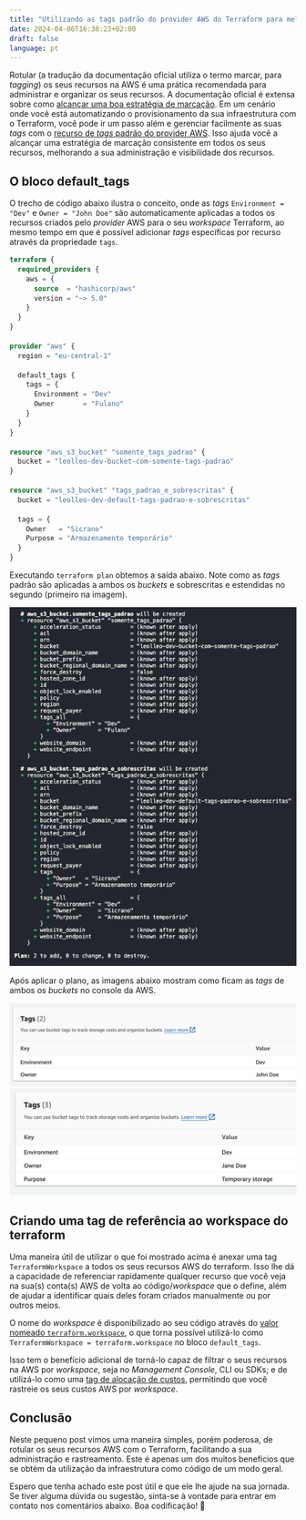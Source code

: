 ```yaml
---
title: "Utilizando as tags padrão do provider AWS do Terraform para melhorar a administração dos seus recursos"
date: 2024-04-06T16:38:23+02:00
draft: false
language: pt
---
```


Rotular (a tradução da documentação oficial utiliza o termo marcar, para _tagging_) os seus recursos na AWS é uma prática recomendada para administrar e organizar os seus recursos. A documentação oficial é extensa sobre como [alcançar uma boa estratégia de marcação](https://docs.aws.amazon.com/pt_br/whitepapers/latest/tagging-best-practices/tagging-best-practices.html). Em um cenário onde você está automatizando o provisionamento da sua infraestrutura com o Terraform, você pode ir um passo além e gerenciar facilmente as suas _tags_ com o [recurso de _tags_ padrão do provider AWS](https://www.hashicorp.com/blog/default-tags-in-the-terraform-aws-provider). Isso ajuda você a alcançar uma estratégia de marcação consistente em todos os seus recursos, melhorando a sua administração e visibilidade dos recursos.

## O bloco default_tags

O trecho de código abaixo ilustra o conceito, onde as _tags_ `Environment = "Dev"` e `Owner = "John Doe"` são automaticamente aplicadas a todos os recursos criados pelo _provider_ AWS para o seu _workspace_ Terraform, ao mesmo tempo em que é possível adicionar _tags_ específicas por recurso através da propriedade `tags`.

```terraform
terraform {
  required_providers {
    aws = {
      source  = "hashicorp/aws"
      version = "~> 5.0"
    }
  }
}

provider "aws" {
  region = "eu-central-1"

  default_tags {
    tags = {
      Environment = "Dev"
      Owner       = "Fulano"
    }
  }
}

resource "aws_s3_bucket" "somente_tags_padrao" {
  bucket = "leolleo-dev-bucket-com-somente-tags-padrao"
}

resource "aws_s3_bucket" "tags_padrao_e_sobrescritas" {
  bucket = "leolleo-dev-default-tags-padrao-e-sobrescritas"

  tags = {
    Owner   = "Sicrano"
    Purpose = "Armazenamento temporário"
  }
}

```

Executando `terraform plan` obtemos a saída abaixo. Note como as _tags_ padrão são aplicadas a ambos os _buckets_ e sobrescritas e estendidas no segundo (primeiro na imagem).

[![Saída do plano do Terraform](terraform-plan.pt.png)](terraform-plan.pt.png)

Após aplicar o plano, as imagens abaixo mostram como ficam as _tags_ de ambos os _buckets_ no console da AWS.

[![Console de gerenciamento da AWS com as tags padrão](aws-console-tags-defaults.png)](aws-console-tags-defaults.png)
[![Console de gerenciamento da AWS com as tags sobrescritas e extras](aws-console-tags-overriden-extra.png)](aws-console-tags-overriden-extra.png)

## Criando uma tag de referência ao workspace do terraform

Uma maneira útil de utilizar o que foi mostrado acima é anexar uma tag `TerraformWorkspace` a todos os seus recursos AWS do terraform. Isso lhe dá a capacidade de referenciar rapidamente qualquer recurso que você veja na sua(s) conta(s) AWS de volta ao código/_workspace_ que o define, além de ajudar a identificar quais deles foram criados manualmente ou por outros meios.

O nome do _workspace_ é disponibilizado ao seu código através do [valor nomeado `terraform.workspace`](https://developer.hashicorp.com/terraform/language/expressions/references#terraform-workspace), o que torna possível utilizá-lo como `TerraformWorkspace = terraform.workspace` no bloco `default_tags`.

Isso tem o benefício adicional de torná-lo capaz de filtrar o seus recursos na AWS por _workspace_, seja no _Management Console_, CLI ou SDKs; e de utilizá-lo como uma [tag de alocação de custos](https://docs.aws.amazon.com/pt_br/awsaccountbilling/latest/aboutv2/custom-tags.html), permitindo que você rastreie os seus custos AWS por _workspace_.

## Conclusão

Neste pequeno post vimos uma maneira simples, porém poderosa, de rotular os seus recursos AWS com o Terraform, facilitando a sua administração e rastreamento. Este é apenas um dos muitos benefícios que se obtém da utilização da infraestrutura como código de um modo geral.

Espero que tenha achado este post útil e que ele lhe ajude na sua jornada. Se tiver alguma dúvida ou sugestão, sinta-se à vontade para entrar em contato nos comentários abaixo. Boa codificação! 🚀
